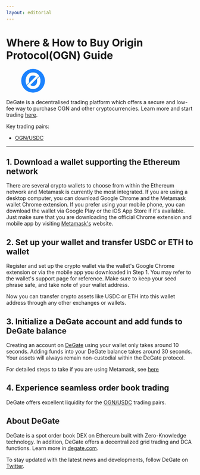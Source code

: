 ```yaml
---
layout: editorial
---
```


# Where & How to Buy Origin Protocol(OGN) Guide

<figure><img src="../.gitbook/assets/ogn_0x8207c1ffc5b6804f6024322ccf34f29c3541ae26.png" alt="OGN" width="64" style="border-radius: 50%;"><figcaption></figcaption></figure>

DeGate is a decentralised trading platform which offers a secure and low-fee way to purchase OGN and other cryptocurrencies. Learn more and start trading [here](https://app.degate.com/trade/USDC/0x8207c1ffc5b6804f6024322ccf34f29c3541ae26?utm_source=howtobuy).&#x20;

Key trading pairs:

* [OGN/USDC](https://app.degate.com/trade/USDC/0x8207c1ffc5b6804f6024322ccf34f29c3541ae26?utm_source=howtobuy)

***

## 1. Download a wallet supporting the Ethereum network

There are several crypto wallets to choose from within the Ethereum network and Metamask is currently the most integrated. If you are using a desktop computer, you can download Google Chrome and the Metamask wallet Chrome extension. If you prefer using your mobile phone, you can download the wallet via Google Play or the iOS App Store if it's available. Just make sure that you are downloading the official Chrome extension and mobile app by visiting [Metamask's](https://metamask.io/) website.

## 2. Set up your wallet and transfer USDC or ETH to wallet

Register and set up the crypto wallet via the wallet's Google Chrome extension or via the mobile app you downloaded in Step 1. You may refer to the wallet's support page for reference. Make sure to keep your seed phrase safe, and take note of your wallet address.&#x20;

Now you can transfer crypto assets like USDC or ETH into this wallet address through any other exchanges or wallets.

## 3. Initialize a DeGate account and add funds to DeGate balance

Creating an account on [DeGate](https://app.degate.com/?utm_source=OGN_howtobuy) using your wallet only takes around 10 seconds. Adding funds into your DeGate balance takes around 30 seconds. Your assets will always remain non-custodial within the DeGate protocol.

For detailed steps to take if you are using Metamask, see [here](https://docs.degate.com/v/product_en/main-features/wallet-connectivity/metamask)

## 4. Experience seamless order book trading

DeGate offers excellent liquidity for the [OGN/USDC](https://app.degate.com/trade/USDC/0x8207c1ffc5b6804f6024322ccf34f29c3541ae26?utm_source=howtobuy) trading pairs.&#x20;

## About DeGate

DeGate is a spot order book DEX on Ethereum built with Zero-Knowledge technology. In addition, DeGate offers a decentralized grid trading and DCA functions. Learn more in [degate.com](https://degate.com/?utm_source=OGN_howtobuy).

To stay updated with the latest news and developments, follow DeGate on [Twitter](https://twitter.com/degatedex).
